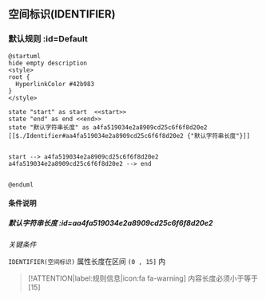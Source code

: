 ## 空间标识(IDENTIFIER) <!-- {docsify-ignore-all} -->

   

### 默认规则 :id=Default

```plantuml
@startuml
hide empty description
<style>
root {
  HyperlinkColor #42b983
}
</style>

state "start" as start  <<start>>
state "end" as end <<end>>
state "默认字符串长度" as a4fa519034e2a8909cd25c6f6f8d20e2 [[$./Identifier#aa4fa519034e2a8909cd25c6f6f8d20e2 {"默认字符串长度"}]]


start --> a4fa519034e2a8909cd25c6f6f8d20e2 
a4fa519034e2a8909cd25c6f6f8d20e2 --> end 


@enduml
```

#### 条件说明

##### 默认字符串长度 :id=aa4fa519034e2a8909cd25c6f6f8d20e2


*关键条件*


`IDENTIFIER(空间标识)` 属性长度在区间 `(0 , 15]` 内

> [!ATTENTION|label:规则信息|icon:fa fa-warning]
> 内容长度必须小于等于[15]







